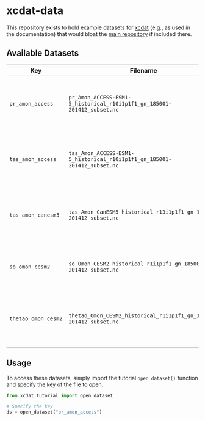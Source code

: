 # xcdat-data

This repository exists to hold example datasets for [xcdat](https://xcdat.readthedocs.io/en/latest/getting-started-guide/overview.html) (e.g., as used in the documentation)
that would bloat the [main repository](https://github.com/xCDAT/xcdat) if included there.

## Available Datasets

| Key                 | Filename                                                                 | Description                                                  | Subset                     |
| ------------------- | ------------------------------------------------------------------------ | ------------------------------------------------------------ | -------------------------- |
| `pr_amon_access`    | `pr_Amon_ACCESS-ESM1-5_historical_r10i1p1f1_gn_185001-201412_subset.nc`  | Monthly precipitation data from the ACCESS-ESM1-5 model.     | `1870-01-01 to 1874-12-31` |
| `tas_amon_access`   | `tas_Amon_ACCESS-ESM1-5_historical_r10i1p1f1_gn_185001-201412_subset.nc` | Monthly near-surface air temperature from ACCESS-ESM1-5.     | `1870-01-01 to 1874-12-31` |
| `tas_amon_canesm5`  | `tas_Amon_CanESM5_historical_r13i1p1f1_gn_185001-201412_subset.nc`       | Monthly near-surface air temperature from the CanESM5 model. | `1870-01-01 to 1874-12-31` |
| `so_omon_cesm2`     | `so_Omon_CESM2_historical_r1i1p1f1_gn_185001-201412_subset.nc`           | Monthly ocean salinity data from the CESM2 model.            | First three time points    |
| `thetao_omon_cesm2` | `thetao_Omon_CESM2_historical_r1i1p1f1_gn_185001-201412_subset.nc`       | Monthly ocean potential temperature from the CESM2 model.    | First three time points    |

## Usage

To access these datasets, simply import the tutorial `open_dataset()` function
and specify the key of the file to open.

```python
from xcdat.tutorial import open_dataset

# Specify the key
ds = open_dataset("pr_amon_access")
```
